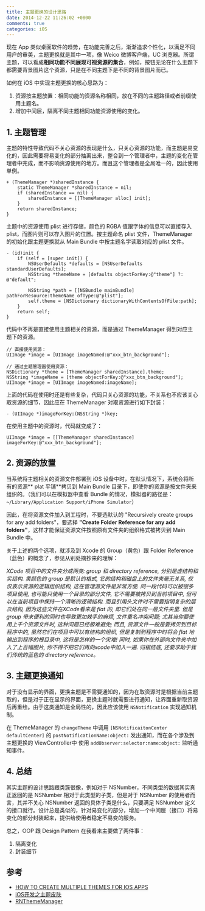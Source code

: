 ```yaml
---
title: 主题更换的设计思路
date: 2014-12-22 11:26:02 +0800
comments: true
categories: iOS
---
```


现在 App 类似桌面软件的趋势，在功能完善之后，渐渐追求个性化，以满足不同用户的审美，主题更换就是其中一项，像 Weico 微博客户端，UC 浏览器。所谓主题，可以看成**相同功能不同展现可视资源的集合**，例如，按钮无论在什么主题下都需要背景图片这个资源，只是在不同主题下是不同的背景图片而已。

如何在 iOS 中实现主题更换的核心思路为：

1. 资源按主题放置：相同功能的资源名称相同，放在不同的主题路径或者前缀使用主题名。
2. 增加中间层，隔离不同主题相同功能资源使用的变化。

## 1. 主题管理

主题的特性导致代码不关心资源的表现是什么，只关心资源的功能，而主题是易变化的，因此需要将易变化的部分抽离出来，整合到一个管理者中，主题的变化在管理者中完成，而不影响资源使用的地方。而且这个管理者是全局唯一的，因此使用单例。

``` objc
+ (ThemeManager *)sharedInstance {
    static ThemeManager *sharedInstance = nil;
    if (sharedInstance == nil) {
        sharedInstance = [[ThemeManager alloc] init];
    }
    return sharedInstance;
}
```

主题中的资源使用 plist 进行存储，颜色的 RGBA 值跟字体的信息可以直接存入 plist，而图片则可以存入图片的位置。按主题命名 plist 文件，ThemeManager 的初始化跟主题更换就从 Main Bundle 中按主题名字读取对应的 plist 文件。

``` objc
- (id)init {
    if (self = [super init]) {
        NSUserDefaults *defaults = [NSUserDefaults standardUserDefaults];
        NSString *themeName = [defaults objectForKey:@"theme"] ?: @"default";
                                            
        NSString *path = [[NSBundle mainBundle] pathForResource:themeName ofType:@"plist"];
        self.theme = [NSDictionary dictionaryWithContentsOfFile:path];
    }
    return self;
}
```

代码中不再是直接使用主题相关的资源，而是通过 ThemeManager 得到对应主题下的资源。

``` objc
// 直接使用资源：
UIImage *image = [UIImage imageNamed:@"xxx_btn_background"];

// 通过主题管理器使用资源：
NSDictionary *theme = [ThemeManager sharedInstance].theme;
NSString *imageName = [theme objectForKey:@"xxx_btn_background"];
UIImage *image = [UIImage imageNamed:imageName];
```

上面的代码在使用时还是有些复杂，代码只关心资源的功能，不关系也不应该关心取资源的细节，因此应在 ThemeManager 对取资源进行如下封装：

``` objc
- (UIImage *)imageForKey:(NSString *)key;
```

在使用主题中的资源时，代码就变成了：

``` objc
UIImage *image = [[ThemeManager sharedInstance] imageForKey:@"xxx_btn_background"];
```

## 2. 资源的放置

当系统将主题相关的资源文件部署到 iOS 设备中时，在默认情况下，系统会将所有的资源** plat 平铺**拷贝到 Main Bundle 目录下，即使你的资源是按文件夹来组织的。（我们可以在模拟器中查看 Bundle 的情况，模拟器的路径是：`~/Library/Application Support/iPhone Simulator`）

因此，在将资源文件加入到工程时，不要选默认的 "Recursively create groups for any add folders"，要选择 **"Create Folder Reference for any add folders"**，这样才能保证资源文件按照原有文件夹的组织格式被拷贝到 Main Bundle 中。

关于上述的两个选项，就涉及到 Xcode 的 Group（黄色）跟 Folder Reference（蓝色）的概念了，参见从别处摘抄来的理解：

*XCode 项目中的文件夹分成两类: group 和 directory reference, 分别是虚结构和实结构. 黄颜色的 group 是默认的格式, 它的结构和磁盘上的文件夹毫无关系, 仅仅表示资源的逻辑组织结构, 这在管理源文件是非常方便. 同一段代码可以被很多项目使用, 也可能只使用一个目录的部分文件, 它不需要被拷贝到当前项目中, 但可以在当前项目中保持一个清晰的逻辑结构. 而且引用头文件时不需要指明复杂的层次结构, 因为这些文件在XCode看来是 flat 的, 即它们处在同一层文件夹里. 
但是 group 带来便利的同时也导致更加棘手的麻烦, 文件重名冲突问题; 尤其当你要使用上千个资源文件时, 这种问题已经极难避免; 而且, 资源文件一般是要拷贝到目标程序中的, 虽然它们在项目中可以有结构的组织, 但是复制到程序中时将会 flat 地输出到程序的根目录中, 这将是怎样的一个灾难! 同时, 如果你在外部向文件夹中加入了上百幅图片, 你不得不把它们再向xcode中加入一遍. 归根结底, 还要求助于我们传统的蓝色的 directory reference。*

## 3. 主题更换通知

对于没有显示的界面，更换主题是不需要通知的，因为在取资源时是根据当前主题取的，但是对于正在显示的界面，更换主题时就需要进行通知，让界面重新取资源后再重绘。由于这类通知是全局性的，因此应该使用 `NSNotification` 实现通知机制。

在 ThemeManager 的 `changeTheme` 中调用 `[NSNotificaitonCenter defaultCenter]` 的 `postNotificationName:object:` 发出通知，而在各个涉及到主题更换的 ViewController中 使用 `addObserver:selector:name:object:` 监听通知事件。

## 4. 总结

其实主题的设计思路跟类簇很像，例如对于 NSNumber，不同类型的数据其实真正返回的是 NSNumber 相对于此类型的子类，但是对于 NSNumber 的使用者而言，其并不关心 NSNumber 返回的具体子类是什么，只要满足 NSNumber 定义的接口就行。设计总是类似的，针对易变化的部分，增加一个中间层（接口）将易变化的部分封装起来，提供给使用者稳定不易变的服务。

总之，OOP 跟 Design Pattern 在我看来主要做了两件事：

1. 隔离变化
2. 封装细节

## 参考

- [HOW TO CREATE MULTIPLE THEMES FOR IOS APPS](http://twinlogix.com/en/blog/how-create-multiple-themes-ios-apps)
- [iOS开发之主题皮肤](http://blog.csdn.net/yanghua_kobe/article/details/9555575)
- [RNThemeManager](https://github.com/rnystrom/RNThemeManager)

